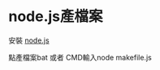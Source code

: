 node.js產檔案
=============

安裝   [node.js ](https://nodejs.org/en/)</br>


點產檔案bat 或者 CMD輸入node makefile.js
